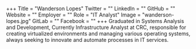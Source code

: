 +++
Title = "Wanderson Lopes"
Twitter = ""
LinkedIn = ""
GitHub = ""
Website = ""
Employer = ""
Role = "IT Analyst"
Image = "wanderson-lopes.jpg"
GitLab = ""
Facebook = ""
+++
Graduated in Systems Analysis and Development, Currently Infrastructure Analyst at CRC, responsible for creating virtualized environments and managing various operating systems, always seeking to innovate and automate processes in IT services.